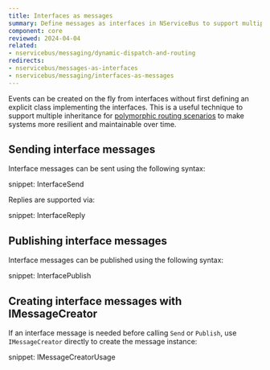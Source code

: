 ```yaml
---
title: Interfaces as messages
summary: Define messages as interfaces in NServiceBus to support multiple inheritance scenarios
component: core
reviewed: 2024-04-04
related:
- nservicebus/messaging/dynamic-dispatch-and-routing
redirects:
- nservicebus/messages-as-interfaces
- nservicebus/messaging/interfaces-as-messages
---
```


Events can be created on the fly from interfaces without first defining an explicit class implementing the interfaces. This is a useful technique to support multiple inheritance for [polymorphic routing scenarios](./dynamic-dispatch-and-routing.md) to make systems more resilient and maintainable over time.

## Sending interface messages

Interface messages can be sent using the following syntax:

snippet: InterfaceSend

Replies are supported via:

snippet: InterfaceReply

## Publishing interface messages

Interface messages can be published using the following syntax:

snippet: InterfacePublish

## Creating interface messages with IMessageCreator

If an interface message is needed before calling `Send` or `Publish`, use `IMessageCreator` directly to create the message instance:

snippet: IMessageCreatorUsage

